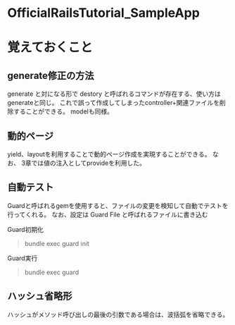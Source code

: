 # OfficialRailsTutorial_SampleApp

# 覚えておくこと

## generate修正の方法

generate と対になる形で destory と呼ばれるコマンドが存在する、使い方はgenerateと同じ。
これで誤って作成してしまったcontroller+関連ファイルを削除することができる。
modelも同様。

## 動的ページ

yield、layoutを利用することで動的ページ作成を実現することができる。
なお、 3章では値の注入としてprovideを利用した。

## 自動テスト

Guardと呼ばれるgemを使用すると、ファイルの変更を検知して自動でテストを行ってくれる。
なお、設定は Guard File と呼ばれるファイルに書き込む

Guard初期化
> bundle exec guard init

Guard実行
> bundle exec guard

## ハッシュ省略形

ハッシュがメソッド呼び出しの最後の引数である場合は、波括弧を省略できる。

